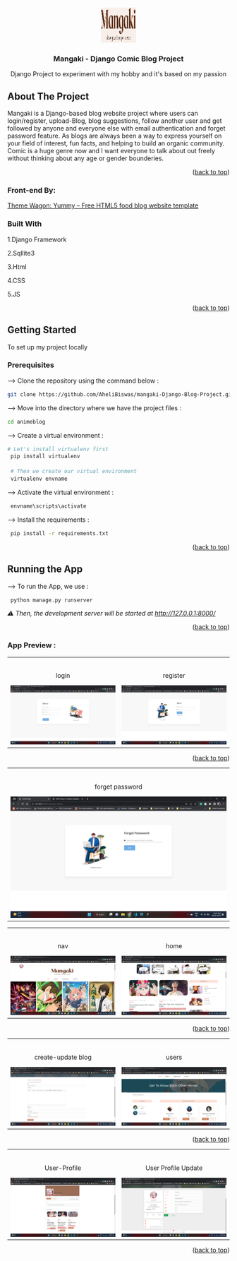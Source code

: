 <!-- Improved compatibility of back to top link: See: https://github.com/othneildrew/Best-README-Template/pull/73 -->
<a name="readme-top"></a>
<!--
*** Thanks for checking out the Best-README-Template. If you have a suggestion
*** that would make this better, please fork the repo and create a pull request
*** or simply open an issue with the tag "enhancement".
*** Don't forget to give the project a star!
*** Thanks again! Now go create something AMAZING! :D
-->



<!-- PROJECT SHIELDS -->
<!--
*** I'm using markdown "reference style" links for readability.
*** Reference links are enclosed in brackets [ ] instead of parentheses ( ).
*** See the bottom of this document for the declaration of the reference variables
*** for contributors-url, forks-url, etc. This is an optional, concise syntax you may use.
*** https://www.markdownguide.org/basic-syntax/#reference-style-links
-->




<!-- PROJECT LOGO -->
<br />
<div align="center">
  <a href="">
    <img src="doc_image/logo.png" alt="Logo" width="80" height="80">
  </a>

<h3 align="center">Mangaki - Django Comic Blog Project</h3>

  <p align="center">
    Django Project to experiment with my hobby and it's based on my passion
    <br />
  </p>
</div>

<!-- ABOUT THE PROJECT -->
## About The Project
  <p>
    Mangaki is a Django-based blog website project where users can login/register, upload-Blog, blog suggestions, follow another user and get followed by anyone and everyone else with email authentication and forget password feature. As blogs are always been a way to express yourself on your field of interest, fun facts, and helping to build an organic community. Comic is a huge genre now and I want everyone to talk about out freely without thinking about any age or gender bounderies.
    </p>

<p align="right">(<a href="#readme-top">back to top</a>)</p>

### Front-end By:
<p><a href="https://themewagon.com/themes/free-html5-food-blog-website-template-yummy/"> Theme Wagon: Yummy – Free HTML5 food blog website template</a>  </p>

### Built With
<p>
1.Django Framework</p>
<p>2.Sqllite3</p>
<p>3.Html</p>
<p>4.CSS</p>
<p>5.JS</p>


<p align="right">(<a href="#readme-top">back to top</a>)</p>



<!-- GETTING STARTED -->
## Getting Started

To set up my project locally

### Prerequisites

--> Clone the repository using the command below :
  ```sh
 git clone https://github.com/AheliBiswas/mangaki-Django-Blog-Project.git
  ```

--> Move into the directory where we have the project files :
   ```sh
   cd animeblog
   ```
--> Create a virtual environment :
   ```sh
   # Let's install virtualenv first
    pip install virtualenv

    # Then we create our virtual environment
    virtualenv envname
   ```
--> Activate the virtual environment :
   ```sh
    envname\scripts\activate
   ```
--> Install the requirements :
   ```sh
    pip install -r requirements.txt

   ```

<p align="right">(<a href="#readme-top">back to top</a>)</p>



<!-- USAGE EXAMPLES -->
## Running the App

--> To run the App, we use :
   ```sh
    python manage.py runserver

   ```

_⚠ Then, the development server will be started at http://127.0.0.1:8000/_

<p align="right">(<a href="#readme-top">back to top</a>)</p>


<!-- App Preview -->
### App Preview :

<table width="100%"> 
<tr>
<td width="50%">      
&nbsp; 
<br>
<p align="center">
  login
</p>
<img src="doc_image/login.png">
</td> 
<td width="50%">
<br>
<p align="center">
  register
</p>
<img src="doc_image/register.png">  
</td>
</table>
<p align="right">(<a href="#readme-top">back to top</a>)</p>

<table width="100%"> 
<tr>
<td width="50%">      
&nbsp; 
<br>
<p align="center">
  forget password
</p>
<img src="doc_image/forget-password.png">
</td> 


<table width="100%"> 
<tr>
<td width="50%">      
&nbsp; 
<br>
<p align="center">
  nav
</p>
<img src="doc_image/nav.png">
</td> 
<td width="50%">
<br>
<p align="center">
  home
</p>
<img src="doc_image/home.png">  
</td>
</table>
<p align="right">(<a href="#readme-top">back to top</a>)</p>

<table width="100%"> 
<tr>
<td width="50%">      
&nbsp; 
<br>
<p align="center">
  create-update blog
</p>
<img src="doc_image/create-update blog.png">
</td> 
<td width="50%">
<br>
<p align="center">
  users
</p>
<img src="doc_image/users.png">  
</td>
</table>
<p align="right">(<a href="#readme-top">back to top</a>)</p>

<table width="100%"> 
<tr>
<td width="50%">      
&nbsp; 
<br>
<p align="center">
  User-Profile
</p>
<img src="doc_image/user-profile.png">
</td> 
<td width="50%">
<br>
<p align="center">
  User Profile Update
</p>
<img src="doc_image/profile-update.png">  
</td>
</table>
<p align="right">(<a href="#readme-top">back to top</a>)</p>




<!-- MARKDOWN LINKS & IMAGES -->
<!-- https://www.markdownguide.org/basic-syntax/#reference-style-links -->
[contributors-shield]: https://img.shields.io/github/contributors/github_username/repo_name.svg?style=for-the-badge
[contributors-url]: https://github.com/github_username/repo_name/graphs/contributors
[forks-shield]: https://img.shields.io/github/forks/github_username/repo_name.svg?style=for-the-badge
[forks-url]: https://github.com/github_username/repo_name/network/members
[stars-shield]: https://img.shields.io/github/stars/github_username/repo_name.svg?style=for-the-badge
[stars-url]: https://github.com/github_username/repo_name/stargazers
[issues-shield]: https://img.shields.io/github/issues/github_username/repo_name.svg?style=for-the-badge
[issues-url]: https://github.com/github_username/repo_name/issues
[license-shield]: https://img.shields.io/github/license/github_username/repo_name.svg?style=for-the-badge
[license-url]: https://github.com/github_username/repo_name/blob/master/LICENSE.txt
[linkedin-shield]: https://img.shields.io/badge/-LinkedIn-black.svg?style=for-the-badge&logo=linkedin&colorB=555
[linkedin-url]: https://linkedin.com/in/linkedin_username
[product-screenshot]: images/screenshot.png
[Next.js]: https://img.shields.io/badge/next.js-000000?style=for-the-badge&logo=nextdotjs&logoColor=white
[Next-url]: https://nextjs.org/
[React.js]: https://img.shields.io/badge/React-20232A?style=for-the-badge&logo=react&logoColor=61DAFB
[React-url]: https://reactjs.org/
[Vue.js]: https://img.shields.io/badge/Vue.js-35495E?style=for-the-badge&logo=vuedotjs&logoColor=4FC08D
[Vue-url]: https://vuejs.org/
[Angular.io]: https://img.shields.io/badge/Angular-DD0031?style=for-the-badge&logo=angular&logoColor=white
[Angular-url]: https://angular.io/
[Svelte.dev]: https://img.shields.io/badge/Svelte-4A4A55?style=for-the-badge&logo=svelte&logoColor=FF3E00
[Svelte-url]: https://svelte.dev/
[Laravel.com]: https://img.shields.io/badge/Laravel-FF2D20?style=for-the-badge&logo=laravel&logoColor=white
[Laravel-url]: https://laravel.com
[Bootstrap.com]: https://img.shields.io/badge/Bootstrap-563D7C?style=for-the-badge&logo=bootstrap&logoColor=white
[Bootstrap-url]: https://getbootstrap.com
[JQuery.com]: https://img.shields.io/badge/jQuery-0769AD?style=for-the-badge&logo=jquery&logoColor=white
[JQuery-url]: https://jquery.com 
